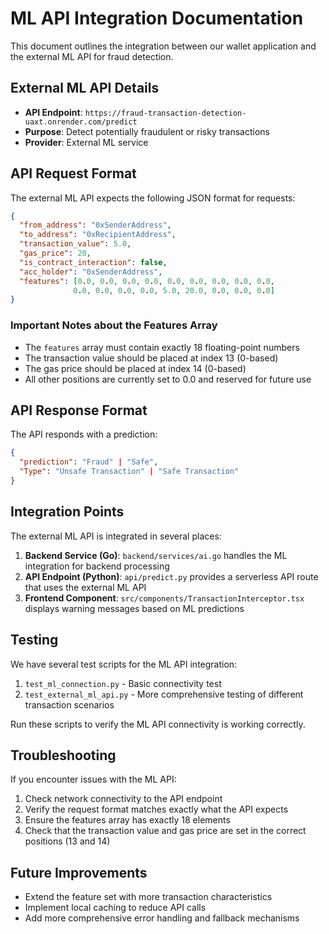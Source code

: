 # ML API Integration Documentation

This document outlines the integration between our wallet application and the external ML API for fraud detection.

## External ML API Details

- **API Endpoint**: `https://fraud-transaction-detection-uaxt.onrender.com/predict`
- **Purpose**: Detect potentially fraudulent or risky transactions
- **Provider**: External ML service

## API Request Format

The external ML API expects the following JSON format for requests:

```json
{
  "from_address": "0xSenderAddress",
  "to_address": "0xRecipientAddress", 
  "transaction_value": 5.0,
  "gas_price": 20,
  "is_contract_interaction": false,
  "acc_holder": "0xSenderAddress",
  "features": [0.0, 0.0, 0.0, 0.0, 0.0, 0.0, 0.0, 0.0, 0.0, 
              0.0, 0.0, 0.0, 0.0, 5.0, 20.0, 0.0, 0.0, 0.0]
}
```

### Important Notes about the Features Array

- The `features` array must contain exactly 18 floating-point numbers
- The transaction value should be placed at index 13 (0-based)
- The gas price should be placed at index 14 (0-based)
- All other positions are currently set to 0.0 and reserved for future use

## API Response Format

The API responds with a prediction:

```json
{
  "prediction": "Fraud" | "Safe",
  "Type": "Unsafe Transaction" | "Safe Transaction"
}
```

## Integration Points

The external ML API is integrated in several places:

1. **Backend Service (Go)**: `backend/services/ai.go` handles the ML integration for backend processing
2. **API Endpoint (Python)**: `api/predict.py` provides a serverless API route that uses the external ML API
3. **Frontend Component**: `src/components/TransactionInterceptor.tsx` displays warning messages based on ML predictions

## Testing

We have several test scripts for the ML API integration:

1. `test_ml_connection.py` - Basic connectivity test
2. `test_external_ml_api.py` - More comprehensive testing of different transaction scenarios

Run these scripts to verify the ML API connectivity is working correctly.

## Troubleshooting

If you encounter issues with the ML API:

1. Check network connectivity to the API endpoint
2. Verify the request format matches exactly what the API expects
3. Ensure the features array has exactly 18 elements
4. Check that the transaction value and gas price are set in the correct positions (13 and 14)

## Future Improvements

- Extend the feature set with more transaction characteristics
- Implement local caching to reduce API calls
- Add more comprehensive error handling and fallback mechanisms
